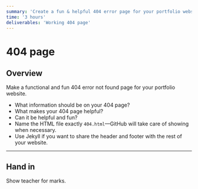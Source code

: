 ```yaml
---
summary: 'Create a fun & helpful 404 error page for your portfolio website.'
time: '3 hours'
deliverables: 'Working 404 page'
---
```


# 404 page

## Overview

Make a functional and fun 404 error not found page for your portfolio website.

- What information should be on your 404 page?
- What makes your 404 page helpful?
- Can it be helpful and fun?
- Name the HTML file exactly `404.html`—GitHub will take care of showing when necessary.
- Use Jekyll if you want to share the header and footer with the rest of your website.

---

## Hand in

Show teacher for marks.
